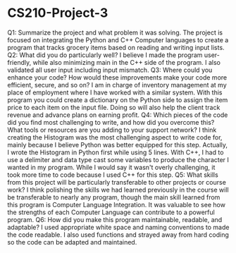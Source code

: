 # CS210-Project-3

Q1: Summarize the project and what problem it was solving.
  The project is focused on integrating the Python and C++ Computer languages to create a program that tracks grocery items based on reading and writing input lists.
Q2: What did you do particularly well?
  I believe I made the program user-friendly, while also minimizing main in the C++ side of the program. I also validated all user input including input mismatch.
Q3: Where could you enhance your code? How would these improvements make your code more efficient, secure, and so on?
  I am in charge of inventory management at my place of employment where I have worked with a similar system. With this program you could create a dictionary on the
  Python side to assign the item price to each item on the input file. Doing so will also help the client track revenue and advance plans on earning profit.
Q4: Which pieces of the code did you find most challenging to write, and how did you overcome this? What tools or resources are you adding to your support network?
  I think creating the Histogram was the most challenging aspect to write code for, mainly because I believe Python was better equipped for this step. Actually,
  I wrote the Histogram in Python first while using 5 lines. With C++, I had to use a delimiter and data type cast some variables to 
  produce the character I wanted in my program. While I would say it wasn't overly challenging, it took more time to code because I used C++ for this step.
Q5: What skills from this project will be particularly transferable to other projects or course work?
  I think polishing the skills we had learned previously in the course will be transferable to nearly any program, though the main skill learned from this program is 
  Computer Language Integration. It was valuable to see how the strengths of each Computer Language can contribute to a powerful program.
Q6: How did you make this program maintainable, readable, and adaptable?
  I used appropriate white space and naming conventions to made the code readable. I also used functions and strayed away from hard coding so the code can be adapted
  and maintained.
